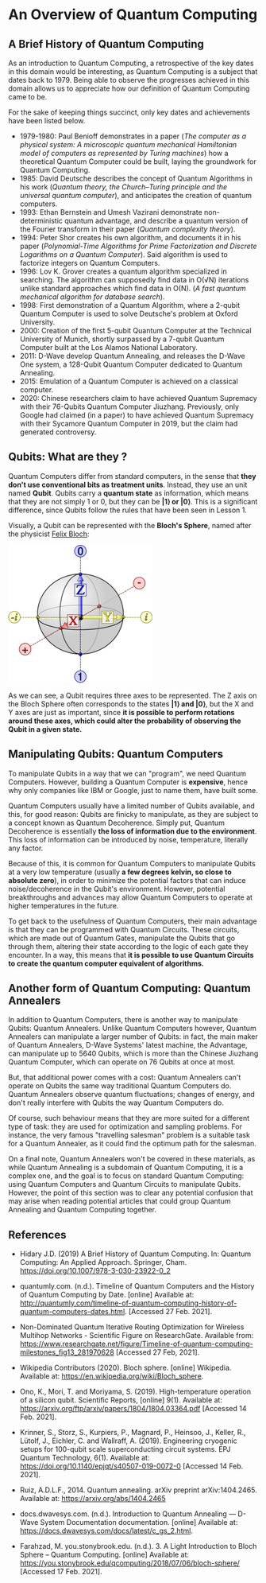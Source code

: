<h1 class="centered">An Overview of Quantum Computing</h1>

## A Brief History of Quantum Computing

As an introduction to Quantum Computing, a retrospective of the key dates in this domain would be interesting, as Quantum Computing is a subject that dates back to 1979. Being able to observe the progresses achieved in this domain allows us to appreciate how our definition of Quantum Computing came to be.

For the sake of keeping things succinct, only key dates and achievements have been listed below.

- 1979-1980: Paul Benioff demonstrates in a paper (_The computer as a physical system: A microscopic quantum mechanical Hamiltonian model of computers as represented by Turing machines_) how a theoretical Quantum Computer could be built, laying the groundwork for Quantum Computing.
- 1985: David Deutsche describes the concept of Quantum Algorithms in his work (_Quantum theory, the Church–Turing principle and the universal quantum computer_), and anticipates the creation of quantum computers.
- 1993: Ethan Bernstein and Umesh Vazirani demonstrate non-deterministic quantum advantage, and describe a quantum version of the Fourier transform in their paper (_Quantum complexity theory_).
- 1994: Peter Shor creates his own algorithm, and documents it in his paper (_Polynomial-Time Algorithms for Prime Factorization and Discrete Logarithms on a Quantum Computer_). Said algorithm is used to factorize integers on Quantum Computers.
- 1996: Lov K. Grover creates a quantum algorithm specialized in searching. The algorithm can supposedly find data in O(√N) iterations unlike standard approaches which find data in O(N). (_A fast quantum mechanical algorithm for database search_).
- 1998: First demonstration of a Quantum Algorithm, where a 2-qubit Quantum Computer is used to solve Deutsche's problem at Oxford University.
- 2000: Creation of the first 5-qubit Quantum Computer at the Technical University of Munich, shortly surpassed by a 7-qubit Quantum Computer built at the Los Alamos National Laboratory.
- 2011: D-Wave develop Quantum Annealing, and releases the D-Wave One system, a 128-Qubit Quantum Computer dedicated to Quantum Annealing.
- 2015: Emulation of a Quantum Computer is achieved on a classical computer.
- 2020: Chinese researchers claim to have achieved Quantum Supremacy with their 76-Qubits Quantum Computer Jiuzhang. Previously, only Google had claimed (in a paper) to have achieved Quantum Supremacy with their Sycamore Quantum Computer in 2019, but the claim had generated controversy.

## Qubits: What are they ?

Quantum Computers differ from standard computers, in the sense that **they don't use conventional bits as treatment units**. Instead, they use an unit named **Qubit**. Qubits carry a **quantum state** as information, which means that they are not simply 1 or 0, but they can be **|1⟩ or |0⟩**. This is a significant difference, since Qubits follow the rules that have been seen in Lesson 1.

Visually, a Qubit can be represented with the **Bloch's Sphere**, named after the physicist [Felix Bloch][felix-bloch]:

<img class="img-block centered" src="img/lesson02/bloch-sphere.png">

As we can see, a Qubit requires three axes to be represented. The Z axis on the Bloch Sphere often corresponds to
the states **|1⟩ and |0⟩**, but the X and Y axes are just as important, since **it is possible to perform rotations around these axes, which could alter the probability of observing the Qubit in a given state.**

## Manipulating Qubits: Quantum Computers

To manipulate Qubits in a way that we can "program", we need Quantum Computers. However, building a Quantum
Computer is **expensive**, hence why only companies like IBM or Google, just to name them, have built some.

Quantum Computers usually have a limited number of Qubits available, and this, for good reason: Qubits are
finicky to manipulate, as they are subject to a concept known as Quantum Decoherence. Simply put,
Quantum Decoherence is essentially **the loss of information due to the environment**. This loss of information
can be introduced by noise, temperature, literally any factor.

Because of this, it is common for Quantum Computers to manipulate Qubits at a very low temperature (usually
**a few degrees kelvin, so close to absolute zero**), in order to minimize the potential factors that can
induce noise/decoherence in the Qubit's environment. However, potential breakthroughs and advances may allow
Quantum Computers to operate at higher temperatures in the future.

To get back to the usefulness of Quantum Computers, their main advantage is that they can be programmed with
Quantum Circuits. These circuits, which are made out of Quantum Gates, manipulate the Qubits that go through
them, altering their state according to the logic of each gate they encounter. In a way, this means that
**it is possible to use Quantum Circuits to create the quantum computer equivalent of algorithms.**

## Another form of Quantum Computing: Quantum Annealers

In addition to Quantum Computers, there is another way to manipulate Qubits: Quantum Annealers. Unlike
Quantum Computers however, Quantum Annealers can manipulate a larger number of Qubits: in fact, the main
maker of Quantum Annealers, D-Wave Systems' latest machine, the Advantage, can manipulate up to 5640 Qubits,
which is more than the Chinese Jiuzhang Quantum Computer, which can operate on 76 Qubits at once at most.

But, that additional power comes with a cost: Quantum Annealers can't operate on Qubits the same way
traditional Quantum Computers do. Quantum Annealers observe quantum fluctuations; changes of energy, and
don't really interfere with Qubits the way Quantum Computers do.

Of course, such behaviour means that they are more suited for a different type of task: they are used
for optimization and sampling problems. For instance, the very famous "travelling salesman" problem is
a suitable task for a Quantum Annealer, as it could find the optimum path for the salesman.

On a final note, Quantum Annealers won't be covered in these materials, as while Quantum Annealing
is a subdomain of Quantum Computing, it is a complex one, and the goal is to focus on standard Quantum
Computing: using Quantum Computers and Quantum Circuits to manipulate Qubits. However, the point of this
section was to clear any potential confusion that may arise when reading potential articles that could
group Quantum Annealing and Quantum Computing together.

## References

- Hidary J.D. (2019) A Brief History of Quantum Computing. In: Quantum Computing: An Applied Approach. Springer, Cham. https://doi.org/10.1007/978-3-030-23922-0_2

- quantumly.com. (n.d.). Timeline of Quantum Computers and the History of Quantum Computing by Date. \[online\] Available at: http://quantumly.com/timeline-of-quantum-computing-history-of-quantum-computers-dates.html. \[Accessed 27 Feb. 2021\].

- Non-Dominated Quantum Iterative Routing Optimization for Wireless Multihop Networks - Scientific Figure on ResearchGate. Available from: https://www.researchgate.net/figure/Timeline-of-quantum-computing-milestones_fig13_281970628 [Accessed 27 Feb, 2021].

- Wikipedia Contributors (2020). Bloch sphere. \[online\] Wikipedia. Available at: https://en.wikipedia.org/wiki/Bloch_sphere.

- Ono, K., Mori, T. and Moriyama, S. (2019). High-temperature operation of a silicon qubit. Scientific Reports, \[online\] 9(1). Available at: https://arxiv.org/ftp/arxiv/papers/1804/1804.03364.pdf [Accessed 14 Feb. 2021].

- Krinner, S., Storz, S., Kurpiers, P., Magnard, P., Heinsoo, J., Keller, R., Lütolf, J., Eichler, C. and Wallraff, A. (2019). Engineering cryogenic setups for 100-qubit scale superconducting circuit systems. EPJ Quantum Technology, 6(1). Available at: https://doi.org/10.1140/epjqt/s40507-019-0072-0 [Accessed 14 Feb. 2021].

- Ruiz, A.D.L.F., 2014. Quantum annealing. arXiv preprint arXiv:1404.2465. Available at: https://arxiv.org/abs/1404.2465

- docs.dwavesys.com. (n.d.). Introduction to Quantum Annealing — D-Wave System Documentation documentation. \[online\] Available at: https://docs.dwavesys.com/docs/latest/c_gs_2.html.

- Farahzad, M. you.stonybrook.edu. (n.d.). 3. A Light Introduction to Bloch Sphere – Quantum Computing. \[online\] Available at: https://you.stonybrook.edu/qcomputing/2018/07/06/bloch-sphere/ \[Accessed 17 Feb. 2021\].

[felix-bloch]: https://en.wikipedia.org/wiki/Felix_Bloch
